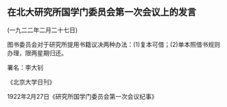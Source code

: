 ## 在北大研究所国学门委员会第一次会议上的发言

 

(一九二二年二月二十七日)

 

图书委员会对于研究所提用书籍议决两种办法：(1)复本可借；(2)单本照借书规则办理，限两星期归还。

 

署名：李大钊

 

《北京大学日刊》

1922年2月27日《研究所国学门委员会第一次会议纪事》

 

